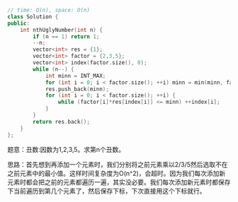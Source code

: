 ```CPP
// time: O(n), space: O(n)
class Solution {
public:
    int nthUglyNumber(int n) {
        if (n == 1) return 1;
        --n;
        vector<int> res = {1};
        vector<int> factor = {2,3,5};
        vector<int> index(factor.size(), 0);
        while (n--) {
            int minn = INT_MAX;
            for (int i = 0; i < factor.size(); ++i) minn = min(minn, factor[i]*res[index[i]]);
            res.push_back(minn);
            for (int i = 0; i < factor.size(); ++i) {
                while (factor[i]*res[index[i]] <= minn) ++index[i];
            }
        }
        return res.back();
    }
};
```

题意：丑数:因数为1,2,3,5。求第n个丑数。

思路：首先想到再添加一个元素时，我们分别将之前元素乘以2/3/5然后选取不在之前元素中的最小值。这样时间复杂度为O(n^2)，会超时。因为我们每次添加新元素时都会把之前的元素都遍历一遍，其实没必要。我们每次添加新元素时都保存下当前遍历到第几个元素了，然后保存下标，下次直接用这个下标就行。

